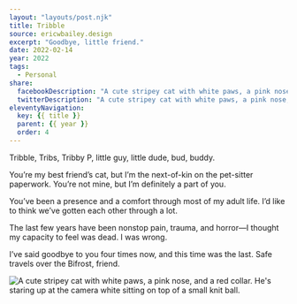 ```yaml
---
layout: "layouts/post.njk"
title: Tribble
source: ericwbailey.design
excerpt: "Goodbye, little friend."
date: 2022-02-14
year: 2022
tags:
  - Personal
share:
  facebookDescription: "A cute stripey cat with white paws, a pink nose, and a red collar. He's staring up at the camera white sitting on top of a small knit ball."
  twitterDescription: "A cute stripey cat with white paws, a pink nose, and a red collar. He's staring up at the camera white sitting on top of a small knit ball."
eleventyNavigation:
  key: {{ title }}
  parent: {{ year }}
  order: 4
---
```


Tribble, Tribs, Tribby P, little guy, little dude, bud, buddy.

You’re my best friend’s cat, but I’m the next-of-kin on the pet-sitter paperwork. You’re not mine, but I’m definitely a part of you.

You’ve been a presence and a comfort through most of my adult life. I’d like to think we’ve gotten each other through a lot.

The last few years have been nonstop pain, trauma, and horror—I thought my capacity to feel was dead. I was wrong.

I’ve said goodbye to you four times now, and this time was the last. Safe travels over the Bifrost, friend.

<img
  alt="A cute stripey cat with white paws, a pink nose, and a red collar. He's staring up at the camera white sitting on top of a small knit ball."
  src="{{ '/img/posts/tribble/tribble.jpg' | url }}" />
